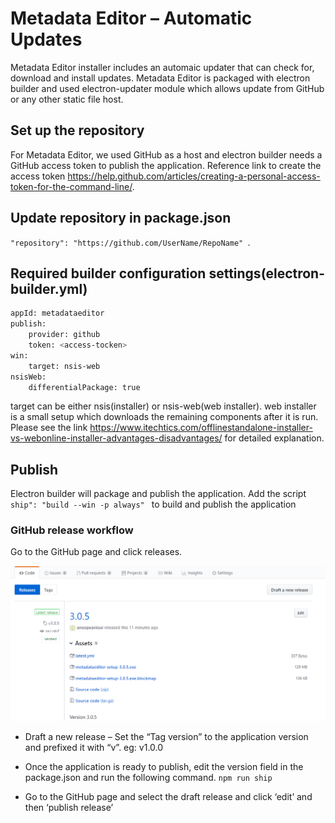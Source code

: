 # Metadata Editor – Automatic Updates

Metadata Editor installer includes an automaic updater that can check for, download and install updates. Metadata Editor is packaged with electron builder and used electron-updater module which allows update from GitHub or any other static file host.

## Set up the repository

For Metadata Editor, we used GitHub as a host and electron builder needs a GitHub access token to publish the application. Reference link to create the access token https://help.github.com/articles/creating-a-personal-access-token-for-the-command-line/.

## Update repository in package.json
`"repository": "https://github.com/UserName/RepoName" `.

## Required builder configuration settings(electron-builder.yml)

```sh
appId: metadataeditor
publish:
    provider: github    
    token: <access-tocken>    
win:
    target: nsis-web    
nsisWeb:
    differentialPackage: true
```
    
target can be either nsis(installer) or nsis-web(web installer). web installer is a small setup which downloads the remaining components after it is run. Please see the link https://www.itechtics.com/offlinestandalone-installer-vs-webonline-installer-advantages-disadvantages/ for detailed explanation.

## Publish 

Electron builder will package and publish the application. Add the script `ship": "build --win -p always" ` to build and publish the application

### GitHub release workflow

Go to the GitHub page and click releases. 

![GitHubReleases](github_releases.png?raw=true "GitHubReleases")

* Draft a new release – Set the “Tag version” to the application version and prefixed it with “v”. eg: v1.0.0

* Once the application is ready to publish, edit the version field in the package.json and run the following command.
`npm run ship`

* Go to the GitHub page and select the draft release and click ‘edit’ and then ‘publish release’

